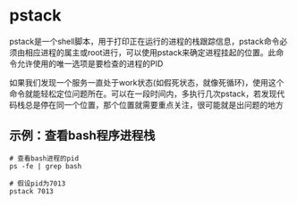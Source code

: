 # pstack

pstack是一个shell脚本，用于打印正在运行的进程的栈跟踪信息，pstack命令必须由相应进程的属主或root进行，可以使用pstack来确定进程挂起的位置。此命令允许使用的唯一选项是要检查的进程的PID

如果我们发现一个服务一直处于work状态(如假死状态，就像死循环)，使用这个命令就能轻松定位问题所在。可以在一段时间内，多执行几次pstack，若发现代码栈总是停在同一个位置，那个位置就需要重点关注，很可能就是出问题的地方

## 示例：查看bash程序进程栈

```
# 查看bash进程的pid
ps -fe | grep bash

# 假设pid为7013
pstack 7013
```
